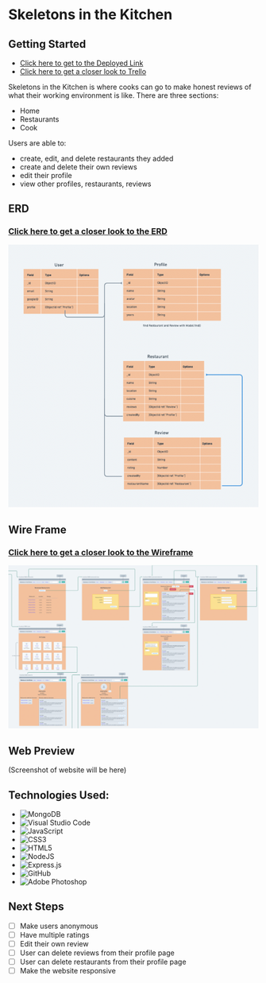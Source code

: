 # Skeletons in the Kitchen
## Getting Started


- [Click here to get to the Deployed Link](https://skeleton-kitchen.herokuapp.com/)
- [Click here to get a closer look to Trello](https://trello.com/b/Yt1ZCW6c/skeletons-in-the-kitchen)



Skeletons in the Kitchen is where cooks can go to make honest reviews of what their working environment is like.  There are three sections:
- Home
- Restaurants
- Cook

Users are able to:
- create, edit, and delete restaurants they added
- create and delete their own reviews
- edit their profile
- view other profiles, restaurants, reviews

## ERD
### [Click here to get a closer look to the ERD](https://whimsical.com/sitk-erd-GfxtLHQjiX2bdFxRaCvMyJ)
![alt text](./public/images/ERD.png)

## Wire Frame
### [Click here to get a closer look to the Wireframe](https://whimsical.com/skeletons-in-the-walk-in-Ewbn6DYpSQcEEc8x7yEZNw)
![alt text](./public/images/Wireframe.png)
## Web Preview
(Screenshot of website will be here)

## Technologies Used:
- ![MongoDB](https://img.shields.io/badge/MongoDB-%234ea94b.svg?style=for-the-badge&logo=mongodb&logoColor=white)
- ![Visual Studio Code](https://img.shields.io/badge/Visual%20Studio%20Code-0078d7.svg?style=for-the-badge&logo=visual-studio-code&logoColor=white)
- ![JavaScript](https://img.shields.io/badge/javascript-%23323330.svg?style=for-the-badge&logo=javascript&logoColor=%23F7DF1E)
- ![CSS3](https://img.shields.io/badge/css3-%231572B6.svg?style=for-the-badge&logo=css3&logoColor=white)
- ![HTML5](https://img.shields.io/badge/html5-%23E34F26.svg?style=for-the-badge&logo=html5&logoColor=white)
- ![NodeJS](https://img.shields.io/badge/node.js-6DA55F?style=for-the-badge&logo=node.js&logoColor=white)
- ![Express.js](https://img.shields.io/badge/express.js-%23404d59.svg?style=for-the-badge&logo=express&logoColor=%2361DAFB)
- ![GitHub](https://img.shields.io/badge/github-%23121011.svg?style=for-the-badge&logo=github&logoColor=white)
- ![Adobe Photoshop](https://img.shields.io/badge/adobe%20photoshop-%2331A8FF.svg?style=for-the-badge&logo=adobe%20photoshop&logoColor=white)

## Next Steps
- [ ] Make users anonymous
- [ ] Have multiple ratings
- [ ] Edit their own review
- [ ] User can delete reviews from their profile page
- [ ] User can delete restaurants from their profile page
- [ ] Make the website responsive